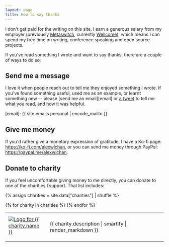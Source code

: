 ```yaml
---
layout: page
title: How to say thanks
---
```


I don't get paid for the writing on this site.
I earn a generous salary from my employer (previously [Metaswitch], currently [Wellcome]), which means I can spend my free time on writing, conference speaking and open source projects.

[Metaswitch]: https://www.metaswitch.com/
[Wellcome]: https://wellcome.ac.uk/

If you've read something I wrote and want to say thanks, there are a couple of ways to do so:



## Send me a message

I love it when people reach out to tell me they enjoyed something I wrote.
If you've found something useful, used me as an example, or learnt something new -- please [send me an email][email] or [a tweet](https://twitter.com/alexwlchan) to tell me what you read, and how it was helpful.

[email]: {{ site.emails.personal | encode_mailto }}



## Give me money

If you'd rather give a monetary expression of gratitude, I have a Ko-fi page: <https://ko-fi.com/alexwlchan>, or you can send me money through PayPal: <https://paypal.me/alexwlchan>.



## Donate to charity

If you feel uncomfortable giving money to me directly, you can donate to one of the charities I support.
That list includes:

{% assign charities = site.data["charities"] | shuffle %}

<table>
{% for charity in charities %}
<tr>
  <td style="width: 100px; padding: 10px; padding-right: 1.5em; padding-bottom: 20px; height: 70px;">
    <a href="{{ charity.donate_link }}"><img alt="Logo for {{ charity.name }}" src="/images/charities/{{ charity.image }}"></a>
  </td>
  <td>{{ charity.description | smartify | render_markdown }}</td>
</tr>
{% endfor %}
</table>

<!-- You don't need to tell me you've done it, or donate in my name. -->
